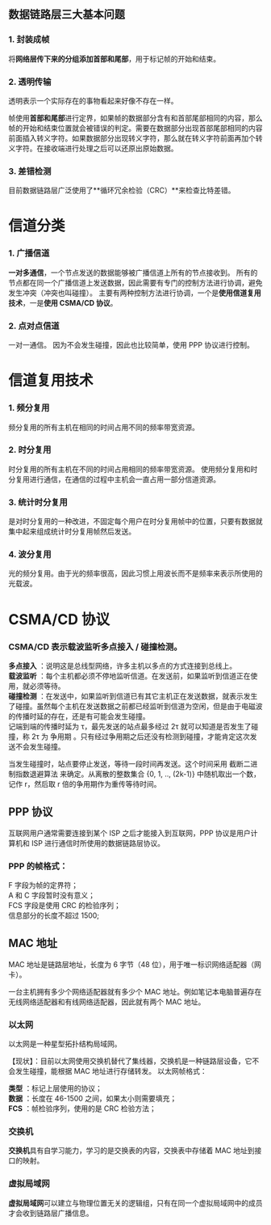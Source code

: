 ## 数据链路层三大基本问题
### 1. 封装成帧
将**网络层传下来的分组添加首部和尾部**，用于标记帧的开始和结束。<br>

### 2. 透明传输
透明表示一个实际存在的事物看起来好像不存在一样。

帧使用**首部和尾部**进行定界，如果帧的数据部分含有和首部尾部相同的内容，那么帧的开始和结束位置就会被错误的判定。需要在数据部分出现首部尾部相同的内容前面插入转义字符。如果数据部分出现转义字符，那么就在转义字符前面再加个转义字符。在接收端进行处理之后可以还原出原始数据。

### 3. 差错检测
目前数据链路层广泛使用了**循环冗余检验（CRC）**来检查比特差错。

# 信道分类
### 1. 广播信道
**一对多通信**，一个节点发送的数据能够被广播信道上所有的节点接收到。
所有的节点都在同一个广播信道上发送数据，因此需要有专门的控制方法进行协调，避免发生冲突（冲突也叫碰撞）。
主要有两种控制方法进行协调，一个是**使用信道复用技术**，一是**使用 CSMA/CD 协议**。

### 2. 点对点信道
一对一通信。
因为不会发生碰撞，因此也比较简单，使用 PPP 协议进行控制。
# 信道复用技术
### 1. 频分复用
频分复用的所有主机在相同的时间占用不同的频率带宽资源。
### 2. 时分复用
时分复用的所有主机在不同的时间占用相同的频率带宽资源。
使用频分复用和时分复用进行通信，在通信的过程中主机会一直占用一部分信道资源。
### 3. 统计时分复用
是对时分复用的一种改进，不固定每个用户在时分复用帧中的位置，只要有数据就集中起来组成统计时分复用帧然后发送。
### 4. 波分复用
光的频分复用。由于光的频率很高，因此习惯上用波长而不是频率来表示所使用的光载波。

# CSMA/CD 协议
### CSMA/CD 表示载波监听多点接入 / 碰撞检测。<br>

**多点接入** ：说明这是总线型网络，许多主机以多点的方式连接到总线上。<br>
**载波监听** ：每个主机都必须不停地监听信道。在发送前，如果监听到信道正在使用，就必须等待。<br>
**碰撞检测** ：在发送中，如果监听到信道已有其它主机正在发送数据，就表示发生了碰撞。虽然每个主机在发送数据之前都已经监听到信道为空闲，但是由于电磁波的传播时延的存在，还是有可能会发生碰撞。<br>
记端到端的传播时延为 τ，最先发送的站点最多经过 2τ 就可以知道是否发生了碰撞，称 2τ 为 争用期 。只有经过争用期之后还没有检测到碰撞，才能肯定这次发送不会发生碰撞。<br>

当发生碰撞时，站点要停止发送，等待一段时间再发送。这个时间采用 截断二进制指数退避算法 来确定。从离散的整数集合 {0, 1, .., (2k-1)} 中随机取出一个数，记作 r，然后取 r 倍的争用期作为重传等待时间。
## PPP 协议
互联网用户通常需要连接到某个 ISP 之后才能接入到互联网，PPP 协议是用户计算机和 ISP 进行通信时所使用的数据链路层协议。
### PPP 的帧格式：

F 字段为帧的定界符；<br>
A 和 C 字段暂时没有意义；<br>
FCS 字段是使用 CRC 的检验序列；<br>
信息部分的长度不超过 1500;
## MAC 地址
MAC 地址是链路层地址，长度为 6 字节（48 位），用于唯一标识网络适配器（网卡）。

一台主机拥有多少个网络适配器就有多少个 MAC 地址。例如笔记本电脑普遍存在无线网络适配器和有线网络适配器，因此就有两个 MAC 地址。

### 以太网
以太网是一种星型拓扑结构局域网。<br>

【现状】：目前以太网使用交换机替代了集线器，交换机是一种链路层设备，它不会发生碰撞，能根据 MAC 地址进行存储转发。
以太网帧格式：

**类型** ：标记上层使用的协议；<br>
**数据** ：长度在 46-1500 之间，如果太小则需要填充；<br>
**FCS** ：帧检验序列，使用的是 CRC 检验方法；<br>

### 交换机
**交换机**具有自学习能力，学习的是交换表的内容，交换表中存储着 MAC 地址到接口的映射。
### 虚拟局域网
**虚拟局域网**可以建立与物理位置无关的逻辑组，只有在同一个虚拟局域网中的成员才会收到链路层广播信息。
